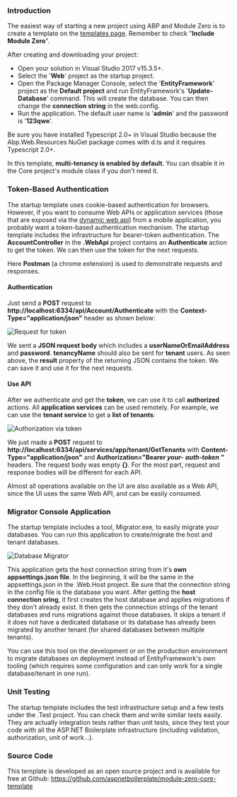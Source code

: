 ### Introduction

The easiest way of starting a new project using ABP and Module Zero is
to create a template on the [templates page](/Templates). Remember to check
"**Include Module Zero**".

After creating and downloading your project:

-   Open your solution in Visual Studio 2017 v15.3.5+.
-   Select the '**Web**' project as the startup project.
-   Open the Package Manager Console, select the '**EntityFramework**' project
    as the **Default project** and run EntityFramework's
    '**Update-Database**' command. This will create the database. You
    can then change the **connection string** in the web.config.
-   Run the application. The default user name is '**admin**' and the password is
    '**123qwe**'.

Be sure you have installed Typescript 2.0+ in Visual Studio
because the Abp.Web.Resources NuGet package comes with d.ts and it requires
Typescript 2.0+.

In this template, **multi-tenancy is enabled by default**. You can
disable it in the Core project's module class if you don't need it.

### Token-Based Authentication

The startup template uses cookie-based authentication for browsers. However,
if you want to consume Web APIs or application services (those that are
exposed via the [dynamic web api](/Pages/Documents/Dynamic-Web-API)) from a
mobile application, you probably want a token-based authentication
mechanism. The startup template includes the infrastructure for bearer-token
 authentication. The **AccountController** in the **.WebApi** project contains
an **Authenticate** action to get the token. We can then use the token for the
next requests.

Here **Postman** (a chrome extension) is used to demonstrate
requests and responses.

#### Authentication

Just send a **POST** request to
**http://localhost:6334/api/Account/Authenticate** with the
**Context-Type="application/json"** header as shown below:

<img src="../images/token-authenticate.png" alt="Request for token" class="img-thumbnail" />

We sent a **JSON request body** which includes a **userNameOrEmailAddress** and
**password**. **tenancyName** should also be sent for **tenant** users.
As seen above, the **result** property of the returning JSON contains the token.
We can save it and use it for the next requests.

#### Use API

After we authenticate and get the **token**, we can use it to call
**authorized** actions. All **application services** can be
used remotely. For example, we can use the **tenant service** to get a
**list of tenants**:

<img src="../images/token-request.png" alt="Authorization via token" class="img-thumbnail" />

We just made a **POST** request to
**http://localhost:6334/api/services/app/tenant/GetTenants** with
**Content-Type="application/json"** and **Authorization="Bearer
*your-*** ***auth-token*** **"** headers. The request body was empty **{}**.
For the most part, request and response bodies will be different for each API.

Almost all operations available on the UI are also available as a Web API,
since the UI uses the same Web API, and can be easily consumed.

### Migrator Console Application

The startup template includes a tool, Migrator.exe, to easily migrate your
databases. You can run this application to create/migrate the host and
tenant databases.

<img src="../images/database-migrator.png" alt="Database Migrator" class="img-thumbnail" />

This application gets the host connection string from it's **own
appsettings.json file**. In the beginning, it will be the 
same in the appsettings.json in the .Web.Host project. 
Be sure that the connection string
in the config file is the database you want. After getting the **host**
**connection sring**, it first creates the host database and applies
migrations if they don't already exist. It then gets the connection strings of the
tenant databases and runs migrations against those databases. It skips a
tenant if it does not have a dedicated database or its database has already
been migrated by another tenant (for shared databases between multiple
tenants).

You can use this tool on the development or on the production environment to
migrate databases on deployment instead of EntityFramework's own
tooling (which requires some configuration and can only work for a single
database/tenant in one run).

### Unit Testing

The startup template includes the test infrastructure setup and a few tests
under the .Test project. You can check them and write similar tests
easily. They are actually integration tests rather than unit tests,
since they test your code with all the ASP.NET Boilerplate infrastructure
(including validation, authorization, unit of work...).

### Source Code

This template is developed as an open source project and is available for free at Github:
<https://github.com/aspnetboilerplate/module-zero-core-template>

